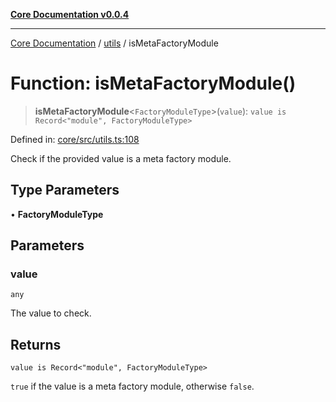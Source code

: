 [**Core Documentation v0.0.4**](../../README.md)

***

[Core Documentation](../../modules.md) / [utils](../README.md) / isMetaFactoryModule

# Function: isMetaFactoryModule()

> **isMetaFactoryModule**\<`FactoryModuleType`\>(`value`): `value is Record<"module", FactoryModuleType>`

Defined in: [core/src/utils.ts:108](https://github.com/stonemjs/core/blob/2adc2da4c7e3b5a9f593c198ba7e8ad639651777/src/utils.ts#L108)

Check if the provided value is a meta factory module.

## Type Parameters

• **FactoryModuleType**

## Parameters

### value

`any`

The value to check.

## Returns

`value is Record<"module", FactoryModuleType>`

`true` if the value is a meta factory module, otherwise `false`.
